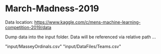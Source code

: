 # March-Madness-2019


Data location: https://www.kaggle.com/c/mens-machine-learning-competition-2019/data

Dump data into the input folder. Data will be referenced via relative path ... 

"input/MasseyOrdinals.csv" 
"input/DataFiles/Teams.csv"


